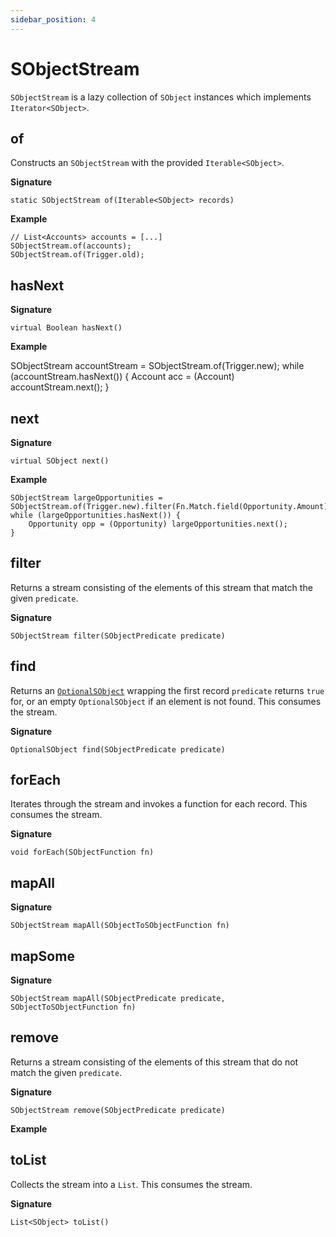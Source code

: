 ```yaml
---
sidebar_position: 4
---
```


# SObjectStream

`SObjectStream` is a lazy collection of `SObject` instances which implements `Iterator<SObject>`.

## of

Constructs an `SObjectStream` with the provided `Iterable<SObject>`.

**Signature**

```
static SObjectStream of(Iterable<SObject> records)
```

**Example**

```
// List<Accounts> accounts = [...]
SObjectStream.of(accounts);
SObjectStream.of(Trigger.old);
```

## hasNext

**Signature**

```
virtual Boolean hasNext()
```

**Example**

SObjectStream accountStream = SObjectStream.of(Trigger.new);
while (accountStream.hasNext()) {
Account acc = (Account) accountStream.next();
}

## next

**Signature**

```
virtual SObject next()
```

**Example**

```
SObjectStream largeOpportunities = SObjectStream.of(Trigger.new).filter(Fn.Match.field(Opportunity.Amount).gt(100000));
while (largeOpportunities.hasNext()) {
	Opportunity opp = (Opportunity) largeOpportunities.next();
}
```

## filter

Returns a stream consisting of the elements of this stream that match the given `predicate`.

**Signature**

```
SObjectStream filter(SObjectPredicate predicate)
```

## find

Returns an [`OptionalSObject`](../util/OptionalSObject) wrapping the first record `predicate` returns `true` for, or an empty `OptionalSObject` if an element is not found. This consumes the stream.

**Signature**

```
OptionalSObject find(SObjectPredicate predicate)
```

## forEach

Iterates through the stream and invokes a function for each record. This consumes the stream.

**Signature**

```
void forEach(SObjectFunction fn)
```

## mapAll

**Signature**

```
SObjectStream mapAll(SObjectToSObjectFunction fn)
```

## mapSome

**Signature**

```
SObjectStream mapAll(SObjectPredicate predicate, SObjectToSObjectFunction fn)
```

## remove

Returns a stream consisting of the elements of this stream that do not match the given `predicate`.

**Signature**

```
SObjectStream remove(SObjectPredicate predicate)
```

**Example**

## toList

Collects the stream into a `List`. This consumes the stream.

**Signature**

```
List<SObject> toList()
```
